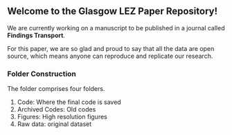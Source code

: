 ## Welcome to the Glasgow LEZ Paper Repository!
We are currently working on a manuscript to be published in a journal called **Findings Transport**.

For this paper, we are so glad and proud to say that all the data are open source, which means anyone can reproduce and replicate our research.


### Folder Construction
The folder comprises four folders.

1. Code: Where the final code is saved
2. Archived Codes: Old codes
3. Figures: High resolution figures
4. Raw data: original dataset

